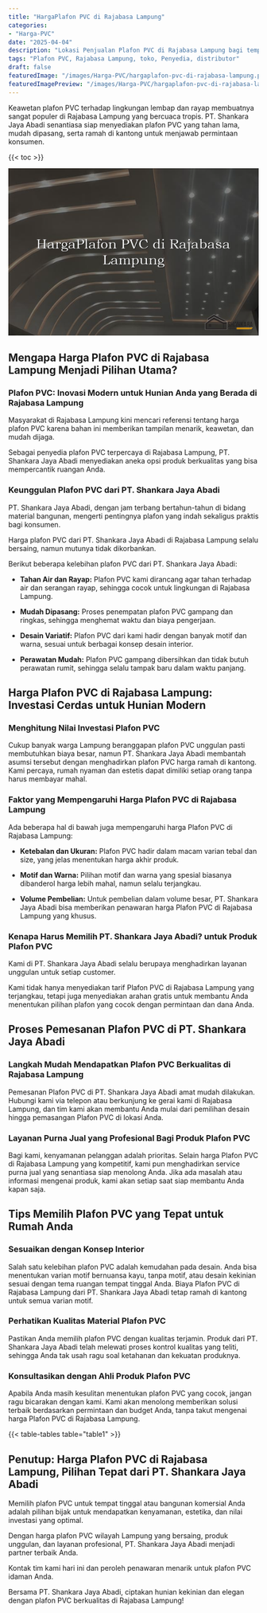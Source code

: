 ```yaml
---
title: "HargaPlafon PVC di Rajabasa Lampung"
categories:
- "Harga-PVC"
date: "2025-04-04"
description: "Lokasi Penjualan Plafon PVC di Rajabasa Lampung bagi tempat tinggal, perkantoran, serta toko. Panel berkualitas, variasi motif, warna modern, dengan layanan penempatan ditangani oleh tenaga ahli ahli dan jaminan resmi!|Jasa penjualan Plafon PVC di Rajabasa Lampung bagi kebutuhan rumah, office, maupun gerai, dengan panel terbaik dan pemasangan oleh tim berpengalaman dan garansi resmi.|Pilihan Plafon PVC di Rajabasa Lampung yang terpercaya untuk rumah, perkantoran, dan gerai, dengan material berkualitas dan penempatan dikerjakan oleh tim ahli dan garansi resmi.|Penyediaan Plafon PVC di Rajabasa Lampung untuk rumah, kantor, serta toko, dengan material unggulan dan pemasangan ditangani oleh tenaga ahli profesional, lengkap beserta kepastian resmi.}"
tags: "Plafon PVC, Rajabasa Lampung, toko, Penyedia, distributor"
draft: false
featuredImage: "/images/Harga-PVC/hargaplafon-pvc-di-rajabasa-lampung.png"
featuredImagePreview: "/images/Harga-PVC/hargaplafon-pvc-di-rajabasa-lampung.png"
---
```


Keawetan plafon PVC terhadap lingkungan lembap dan rayap membuatnya sangat populer di Rajabasa Lampung yang bercuaca tropis. PT. Shankara Jaya Abadi senantiasa siap menyediakan plafon PVC yang tahan lama, mudah dipasang, serta ramah di kantong untuk menjawab permintaan konsumen.

{{< toc >}}

![HargaPlafon PVC di Rajabasa Lampung](/images/Harga-PVC/HargaPlafon-PVC-di-Rajabasa-Lampung.png)

## Mengapa Harga Plafon PVC di Rajabasa Lampung Menjadi Pilihan Utama?

### Plafon PVC: Inovasi Modern untuk Hunian Anda yang Berada di Rajabasa Lampung

Masyarakat di Rajabasa Lampung kini mencari referensi tentang harga plafon PVC karena bahan ini memberikan tampilan menarik, keawetan, dan mudah dijaga.

Sebagai penyedia plafon PVC terpercaya di Rajabasa Lampung, PT. Shankara Jaya Abadi menyediakan aneka opsi produk berkualitas yang bisa mempercantik ruangan Anda.

### Keunggulan Plafon PVC dari PT. Shankara Jaya Abadi

PT. Shankara Jaya Abadi, dengan jam terbang bertahun-tahun di bidang material bangunan, mengerti pentingnya plafon yang indah sekaligus praktis bagi konsumen.

Harga plafon PVC dari PT. Shankara Jaya Abadi di Rajabasa Lampung selalu bersaing, namun mutunya tidak dikorbankan.

Berikut beberapa kelebihan plafon PVC dari PT. Shankara Jaya Abadi:

- **Tahan Air dan Rayap:** Plafon PVC kami dirancang agar tahan terhadap air dan serangan rayap, sehingga cocok untuk lingkungan di Rajabasa Lampung.

- **Mudah Dipasang:** Proses penempatan plafon PVC gampang dan ringkas, sehingga menghemat waktu dan biaya pengerjaan.

- **Desain Variatif:** Plafon PVC dari kami hadir dengan banyak motif dan warna, sesuai untuk berbagai konsep desain interior.

- **Perawatan Mudah:** Plafon PVC gampang dibersihkan dan tidak butuh perawatan rumit, sehingga selalu tampak baru dalam waktu panjang.

## Harga Plafon PVC di Rajabasa Lampung: Investasi Cerdas untuk Hunian Modern

### Menghitung Nilai Investasi Plafon PVC

Cukup banyak warga Lampung beranggapan plafon PVC unggulan pasti membutuhkan biaya besar, namun PT. Shankara Jaya Abadi membantah asumsi tersebut dengan menghadirkan plafon PVC harga ramah di kantong. Kami percaya, rumah nyaman dan estetis dapat dimiliki setiap orang tanpa harus membayar mahal.

### Faktor yang Mempengaruhi Harga Plafon PVC di Rajabasa Lampung

Ada beberapa hal di bawah juga mempengaruhi harga Plafon PVC di Rajabasa Lampung:

- **Ketebalan dan Ukuran:** Plafon PVC hadir dalam macam varian tebal dan size, yang jelas menentukan harga akhir produk.

- **Motif dan Warna:** Pilihan motif dan warna yang spesial biasanya dibanderol harga lebih mahal, namun selalu terjangkau.

- **Volume Pembelian:** Untuk pembelian dalam volume besar, PT. Shankara Jaya Abadi bisa memberikan penawaran harga Plafon PVC di Rajabasa Lampung yang khusus.

### Kenapa Harus Memilih PT. Shankara Jaya Abadi? untuk Produk Plafon PVC

Kami di PT. Shankara Jaya Abadi selalu berupaya menghadirkan layanan unggulan untuk setiap customer.

Kami tidak hanya menyediakan tarif Plafon PVC di Rajabasa Lampung yang terjangkau, tetapi juga menyediakan arahan gratis untuk membantu Anda menentukan pilihan plafon yang cocok dengan permintaan dan dana Anda.

## Proses Pemesanan Plafon PVC di PT. Shankara Jaya Abadi

### Langkah Mudah Mendapatkan Plafon PVC Berkualitas di Rajabasa Lampung

Pemesanan Plafon PVC di PT. Shankara Jaya Abadi amat mudah dilakukan. Hubungi kami via telepon atau berkunjung ke gerai kami di Rajabasa Lampung, dan tim kami akan membantu Anda mulai dari pemilihan desain hingga pemasangan Plafon PVC di lokasi Anda.

### Layanan Purna Jual yang Profesional Bagi Produk Plafon PVC

Bagi kami, kenyamanan pelanggan adalah prioritas. Selain harga Plafon PVC di Rajabasa Lampung yang kompetitif, kami pun menghadirkan service purna jual yang senantiasa siap menolong Anda. Jika ada masalah atau informasi mengenai produk, kami akan setiap saat siap membantu Anda kapan saja.

## Tips Memilih Plafon PVC yang Tepat untuk Rumah Anda

### Sesuaikan dengan Konsep Interior

Salah satu kelebihan plafon PVC adalah kemudahan pada desain. Anda bisa menentukan varian motif bernuansa kayu, tanpa motif, atau desain kekinian sesuai dengan tema ruangan tempat tinggal Anda. Biaya Plafon PVC di Rajabasa Lampung dari PT. Shankara Jaya Abadi tetap ramah di kantong untuk semua varian motif.

### Perhatikan Kualitas Material Plafon PVC

Pastikan Anda memilih plafon PVC dengan kualitas terjamin. Produk dari PT. Shankara Jaya Abadi telah melewati proses kontrol kualitas yang teliti, sehingga Anda tak usah ragu soal ketahanan dan kekuatan produknya.

### Konsultasikan dengan Ahli Produk Plafon PVC

Apabila Anda masih kesulitan menentukan plafon PVC yang cocok, jangan ragu bicarakan dengan kami. Kami akan menolong memberikan solusi terbaik berdasarkan permintaan dan budget Anda, tanpa takut mengenai harga Plafon PVC di Rajabasa Lampung.

{{< table-tables table="table1" >}}

## Penutup: Harga Plafon PVC di Rajabasa Lampung, Pilihan Tepat dari PT. Shankara Jaya Abadi

Memilih plafon PVC untuk tempat tinggal atau bangunan komersial Anda adalah pilihan bijak untuk mendapatkan kenyamanan, estetika, dan nilai investasi yang optimal.

Dengan harga plafon PVC wilayah Lampung yang bersaing, produk unggulan, dan layanan profesional, PT. Shankara Jaya Abadi menjadi partner terbaik Anda.

Kontak tim kami hari ini dan peroleh penawaran menarik untuk plafon PVC idaman Anda.

Bersama PT. Shankara Jaya Abadi, ciptakan hunian kekinian dan elegan dengan plafon PVC berkualitas di Rajabasa Lampung!

